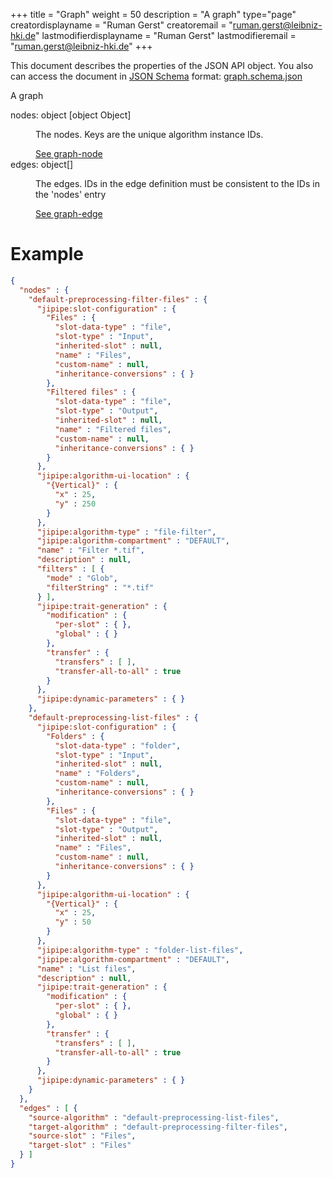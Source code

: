 +++
title = "Graph"
weight = 50
description = "A graph"
type="page"
creatordisplayname = "Ruman Gerst"
creatoremail = "ruman.gerst@leibniz-hki.de"
lastmodifierdisplayname = "Ruman Gerst"
lastmodifieremail = "ruman.gerst@leibniz-hki.de"
+++



This document describes the properties of the JSON API object. You also can access
the document in [JSON Schema](https://json-schema.org/) format: [graph.schema.json](https://applied-systems-biology.github.io/jipipe/schemas/graph.schema.json)

<div class="panel-body">
 <section class="json-schema-description">
  <p>
   A graph
  </p>
 </section>
 <section class="json-schema-properties">
  <dl>
   <dt data-property-name="nodes">
    <span class="json-property-name">
     nodes:
    </span>
    <span class="json-property-type">
     object
    </span>
    <span class="json-property-range" title="Value limits">
    </span>
    <span class="json-property-default-value">
     [object Object]
    </span>
    <span class="json-property-required">
    </span>
   </dt>
   <dd>
    <p>
     The nodes. Keys are the unique algorithm instance IDs.
    </p>
    <div class="json-inner-schema">
     <section class="json-schema-additionalProperties">
      <span class="json-property-type">
       <span class="json-property-type">
        <a class="json-schema-ref" href="https://applied-systems-biology.github.io/jipipe/documentation-json-api/graph-node">
         See graph-node
        </a>
       </span>
       <span class="json-property-range" title="Value limits">
       </span>
      </span>
     </section>
    </div>
   </dd>
   <dt data-property-name="edges">
    <span class="json-property-name">
     edges:
    </span>
    <span class="json-property-type">
     object[]
    </span>
    <span class="json-property-range" title="Value limits">
    </span>
    <span class="json-property-required">
    </span>
   </dt>
   <dd>
    <p>
     The edges. IDs in the edge definition must be consistent to the IDs in the 'nodes' entry
    </p>
    <div class="json-inner-schema">
     <section class="json-schema-array-items">
      <span class="json-property-type">
       <a class="json-schema-ref" href="https://applied-systems-biology.github.io/jipipe/documentation-json-api/graph-edge">
        See graph-edge
       </a>
      </span>
      <span class="json-property-range" title="Value limits">
      </span>
      <div class="json-inner-schema">
      </div>
     </section>
    </div>
   </dd>
  </dl>
 </section>
</div>


# Example

```json
{
  "nodes" : {
    "default-preprocessing-filter-files" : {
      "jipipe:slot-configuration" : {
        "Files" : {
          "slot-data-type" : "file",
          "slot-type" : "Input",
          "inherited-slot" : null,
          "name" : "Files",
          "custom-name" : null,
          "inheritance-conversions" : { }
        },
        "Filtered files" : {
          "slot-data-type" : "file",
          "slot-type" : "Output",
          "inherited-slot" : null,
          "name" : "Filtered files",
          "custom-name" : null,
          "inheritance-conversions" : { }
        }
      },
      "jipipe:algorithm-ui-location" : {
        "{Vertical}" : {
          "x" : 25,
          "y" : 250
        }
      },
      "jipipe:algorithm-type" : "file-filter",
      "jipipe:algorithm-compartment" : "DEFAULT",
      "name" : "Filter *.tif",
      "description" : null,
      "filters" : [ {
        "mode" : "Glob",
        "filterString" : "*.tif"
      } ],
      "jipipe:trait-generation" : {
        "modification" : {
          "per-slot" : { },
          "global" : { }
        },
        "transfer" : {
          "transfers" : [ ],
          "transfer-all-to-all" : true
        }
      },
      "jipipe:dynamic-parameters" : { }
    },
    "default-preprocessing-list-files" : {
      "jipipe:slot-configuration" : {
        "Folders" : {
          "slot-data-type" : "folder",
          "slot-type" : "Input",
          "inherited-slot" : null,
          "name" : "Folders",
          "custom-name" : null,
          "inheritance-conversions" : { }
        },
        "Files" : {
          "slot-data-type" : "file",
          "slot-type" : "Output",
          "inherited-slot" : null,
          "name" : "Files",
          "custom-name" : null,
          "inheritance-conversions" : { }
        }
      },
      "jipipe:algorithm-ui-location" : {
        "{Vertical}" : {
          "x" : 25,
          "y" : 50
        }
      },
      "jipipe:algorithm-type" : "folder-list-files",
      "jipipe:algorithm-compartment" : "DEFAULT",
      "name" : "List files",
      "description" : null,
      "jipipe:trait-generation" : {
        "modification" : {
          "per-slot" : { },
          "global" : { }
        },
        "transfer" : {
          "transfers" : [ ],
          "transfer-all-to-all" : true
        }
      },
      "jipipe:dynamic-parameters" : { }
    }
  },
  "edges" : [ {
    "source-algorithm" : "default-preprocessing-list-files",
    "target-algorithm" : "default-preprocessing-filter-files",
    "source-slot" : "Files",
    "target-slot" : "Files"
  } ]
}
```
